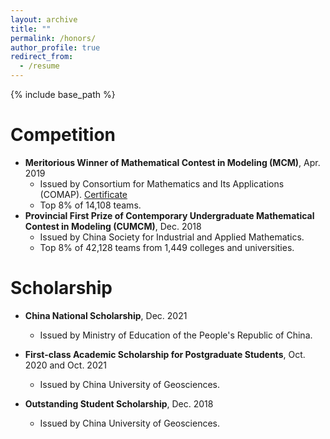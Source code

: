 ```yaml
---
layout: archive
title: ""
permalink: /honors/
author_profile: true
redirect_from:
  - /resume
---
```


{% include base_path %}

Competition
======
* **Meritorious Winner of Mathematical Contest in Modeling (MCM)**, Apr. 2019 
  * Issued by Consortium for Mathematics and Its Applications (COMAP). [Certificate](https://www.comap-math.com/mcm/2019Certs/1903649.pdf)
  * Top 8% of 14,108 teams.
* **Provincial First Prize of Contemporary Undergraduate Mathematical Contest in Modeling (CUMCM)**, Dec. 2018
  * Issued by China Society for Industrial and Applied Mathematics.
  * Top 8% of 42,128 teams from 1,449 colleges and universities.

Scholarship
======
* **China National Scholarship**, Dec. 2021
  * Issued by Ministry of Education of the People's Republic of China.


* **First-class Academic Scholarship for Postgraduate Students**, Oct. 2020 and Oct. 2021
  * Issued by China University of Geosciences.


* **Outstanding Student Scholarship**, Dec. 2018
  * Issued by China University of Geosciences.
 
